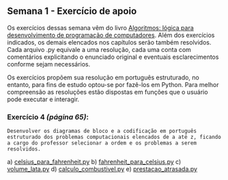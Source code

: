 ## Semana 1 - Exercício de apoio

Os exercícios dessas semana vêm do livro [Algoritmos: lógica para desenvolvimento de programação de computadores](https://integrada.minhabiblioteca.com.br/#/books/9788536531472/cfi/65!/4/4@0.00:46.7). Além dos exercícios indicados, os demais elencados nos capítulos serão também resolvidos. Cada arquivo .py equivale a uma resolução, cada uma conta com comentários explicitando o enunciado original e eventuais esclarecimentos conforme sejam necessários.

Os exercícios propõem sua resolução em português estruturado, no entanto, para fins de estudo optou-se por fazê-los em Python. Para melhor compreensão as resoluções estão dispostas em funções que o usuário pode executar e interagir.

### Exercício 4 *(página 65)*:
    Desenvolver os diagramas de bloco e a codificação em português estruturado dos problemas computacionais elencados de a até z, ficando a cargo do professor selecionar a ordem e os problemas a serem resolvidos. 

a) [celsius_para_fahrenheit.py](./celsius_para_fahrenheit.py)
b) [fahrenheit_para_celsius.py](./fahrenheit_para_celsius.py)
c) [volume_lata.py](./volume_lata.py)
d) [calculo_combustivel.py](./calculo_combustivel.py)
e) [prestacao_atrasada.py](./prestacao_atrasada.py)
